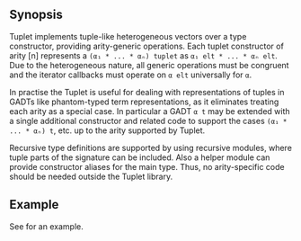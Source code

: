 ## Synopsis

Tuplet implements tuple-like heterogeneous vectors over a type constructor,
providing arity-generic operations.  Each tuplet constructor of arity [n]
represents a `(α₁ * ... * αₙ) tuplet` as `α₁ elt * ... * αₙ elt`.  Due to
the heterogeneous nature, all generic operations must be congruent and the
iterator callbacks must operate on `α elt` universally for `α`.

In practise the Tuplet is useful for dealing with representations of tuples
in GADTs like phantom-typed term representations, as it eliminates treating
each arity as a special case.  In particular a GADT `α t` may be extended
with a single additional constructor and related code to support the cases
`(α₁ * ... * αₙ) t`, etc. up to the arity supported by Tuplet.

Recursive type definitions are supported by using recursive modules, where
tuple parts of the signature can be included.  Also a helper module can
provide constructor aliases for the main type.  Thus, no arity-specific code
should be needed outside the Tuplet library.

## Example

See [](test/test_recursive.ml) for an example.
